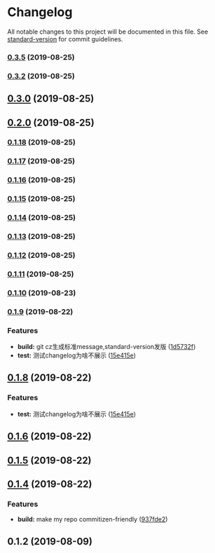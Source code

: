 # Changelog

All notable changes to this project will be documented in this file. See [standard-version](https://github.com/conventional-changelog/standard-version) for commit guidelines.

### [0.3.5](https://github.com/linwens/xueui-demo/compare/v0.3.2...v0.3.5) (2019-08-25)

### [0.3.2](https://github.com/linwens/xueui-demo/compare/v0.3.0...v0.3.2) (2019-08-25)

## [0.3.0](https://github.com/linwens/xueui-demo/compare/v0.2.0...v0.3.0) (2019-08-25)

## [0.2.0](https://github.com/linwens/xueui-demo/compare/v0.1.18...v0.2.0) (2019-08-25)

### [0.1.18](https://github.com/linwens/xueui-demo/compare/v0.1.17...v0.1.18) (2019-08-25)

### [0.1.17](https://github.com/linwens/xueui-demo/compare/v0.1.16...v0.1.17) (2019-08-25)

### [0.1.16](https://github.com/linwens/xueui-demo/compare/v0.1.15...v0.1.16) (2019-08-25)

### [0.1.15](https://github.com/linwens/xueui-demo/compare/v0.1.14...v0.1.15) (2019-08-25)

### [0.1.14](https://github.com/linwens/xueui-demo/compare/v0.1.13...v0.1.14) (2019-08-25)

### [0.1.13](https://github.com/linwens/xueui-demo/compare/v0.1.12...v0.1.13) (2019-08-25)

### [0.1.12](https://github.com/linwens/xueui-demo/compare/v0.1.11...v0.1.12) (2019-08-25)

### [0.1.11](https://github.com/linwens/xueui-demo/compare/v0.1.10...v0.1.11) (2019-08-25)

### [0.1.10](https://github.com/linwens/xueui-demo/compare/v0.1.9...v0.1.10) (2019-08-23)

### [0.1.9](https://github.com/linwens/xueui-demo/compare/v0.1.6...v0.1.9) (2019-08-22)


### Features

* **build:** git cz生成标准message,standard-version发版 ([1d5732f](https://github.com/linwens/xueui-demo/commit/1d5732f))
* **test:** 测试changelog为啥不展示 ([15e415e](https://github.com/linwens/xueui-demo/commit/15e415e))

## [0.1.8](https://github.com/linwens/xueui-demo/compare/v0.1.6...v0.1.8) (2019-08-22)


### Features

* **test:** 测试changelog为啥不展示 ([15e415e](https://github.com/linwens/xueui-demo/commit/15e415e))



## [0.1.6](https://github.com/linwens/xueui-demo/compare/v0.1.5...v0.1.6) (2019-08-22)



## [0.1.5](https://github.com/linwens/xueui-demo/compare/v0.1.4...v0.1.5) (2019-08-22)



## [0.1.4](https://github.com/linwens/xueui-demo/compare/v0.1.2...v0.1.4) (2019-08-22)


### Features

* **build:** make my repo commitizen-friendly ([937fde2](https://github.com/linwens/xueui-demo/commit/937fde2))



## 0.1.2 (2019-08-09)
